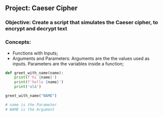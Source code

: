 ## Project:  Caeser Cipher
### Objective: Create a script that simulates the Caeser cipher, to encrypt and decrypt text

### Concepts:
- Functions with Inputs;
- Arguments and Parameters:
Arguments are the the values used as inputs. Parameters are the variables inside a function;
```python
def greet_with_name(name):
    print(f'hi {name}')
    print(f'hello {name}')
    print('olá')

greet_with_name("NAME")

# name is the Parameter
# NAME is the Argument
```